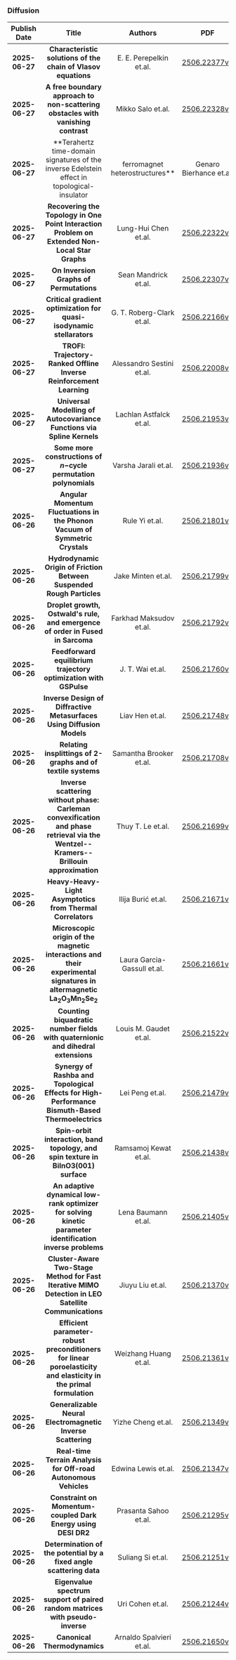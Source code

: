 
### Diffusion
|Publish Date|Title|Authors|PDF|Code|
| :---: | :---: | :---: | :---: | :---: |
|**2025-06-27**|**Characteristic solutions of the chain of Vlasov equations**|E. E. Perepelkin et.al.|[2506.22377v1](http://arxiv.org/abs/2506.22377v1)|null|
|**2025-06-27**|**A free boundary approach to non-scattering obstacles with vanishing contrast**|Mikko Salo et.al.|[2506.22328v1](http://arxiv.org/abs/2506.22328v1)|null|
|**2025-06-27**|**Terahertz time-domain signatures of the inverse Edelstein effect in topological-insulator|ferromagnet heterostructures**|Genaro Bierhance et.al.|[2506.22327v1](http://arxiv.org/abs/2506.22327v1)|null|
|**2025-06-27**|**Recovering the Topology in One Point Interaction Problem on Extended Non-Local Star Graphs**|Lung-Hui Chen et.al.|[2506.22322v1](http://arxiv.org/abs/2506.22322v1)|null|
|**2025-06-27**|**On Inversion Graphs of Permutations**|Sean Mandrick et.al.|[2506.22307v1](http://arxiv.org/abs/2506.22307v1)|null|
|**2025-06-27**|**Critical gradient optimization for quasi-isodynamic stellarators**|G. T. Roberg-Clark et.al.|[2506.22166v1](http://arxiv.org/abs/2506.22166v1)|null|
|**2025-06-27**|**TROFI: Trajectory-Ranked Offline Inverse Reinforcement Learning**|Alessandro Sestini et.al.|[2506.22008v1](http://arxiv.org/abs/2506.22008v1)|null|
|**2025-06-27**|**Universal Modelling of Autocovariance Functions via Spline Kernels**|Lachlan Astfalck et.al.|[2506.21953v1](http://arxiv.org/abs/2506.21953v1)|null|
|**2025-06-27**|**Some more constructions of $n-$cycle permutation polynomials**|Varsha Jarali et.al.|[2506.21936v1](http://arxiv.org/abs/2506.21936v1)|null|
|**2025-06-26**|**Angular Momentum Fluctuations in the Phonon Vacuum of Symmetric Crystals**|Rule Yi et.al.|[2506.21801v1](http://arxiv.org/abs/2506.21801v1)|null|
|**2025-06-26**|**Hydrodynamic Origin of Friction Between Suspended Rough Particles**|Jake Minten et.al.|[2506.21799v1](http://arxiv.org/abs/2506.21799v1)|null|
|**2025-06-26**|**Droplet growth, Ostwald's rule, and emergence of order in Fused in Sarcoma**|Farkhad Maksudov et.al.|[2506.21792v1](http://arxiv.org/abs/2506.21792v1)|null|
|**2025-06-26**|**Feedforward equilibrium trajectory optimization with GSPulse**|J. T. Wai et.al.|[2506.21760v1](http://arxiv.org/abs/2506.21760v1)|null|
|**2025-06-26**|**Inverse Design of Diffractive Metasurfaces Using Diffusion Models**|Liav Hen et.al.|[2506.21748v1](http://arxiv.org/abs/2506.21748v1)|null|
|**2025-06-26**|**Relating insplittings of 2-graphs and of textile systems**|Samantha Brooker et.al.|[2506.21708v1](http://arxiv.org/abs/2506.21708v1)|null|
|**2025-06-26**|**Inverse scattering without phase: Carleman convexification and phase retrieval via the Wentzel--Kramers--Brillouin approximation**|Thuy T. Le et.al.|[2506.21699v1](http://arxiv.org/abs/2506.21699v1)|null|
|**2025-06-26**|**Heavy-Heavy-Light Asymptotics from Thermal Correlators**|Ilija Burić et.al.|[2506.21671v1](http://arxiv.org/abs/2506.21671v1)|null|
|**2025-06-26**|**Microscopic origin of the magnetic interactions and their experimental signatures in altermagnetic La$_2$O$_3$Mn$_2$Se$_2$**|Laura Garcia-Gassull et.al.|[2506.21661v1](http://arxiv.org/abs/2506.21661v1)|null|
|**2025-06-26**|**Counting biquadratic number fields with quaternionic and dihedral extensions**|Louis M. Gaudet et.al.|[2506.21522v1](http://arxiv.org/abs/2506.21522v1)|null|
|**2025-06-26**|**Synergy of Rashba and Topological Effects for High-Performance Bismuth-Based Thermoelectrics**|Lei Peng et.al.|[2506.21479v1](http://arxiv.org/abs/2506.21479v1)|null|
|**2025-06-26**|**Spin-orbit interaction, band topology, and spin texture in BiInO3(001) surface**|Ramsamoj Kewat et.al.|[2506.21438v1](http://arxiv.org/abs/2506.21438v1)|null|
|**2025-06-26**|**An adaptive dynamical low-rank optimizer for solving kinetic parameter identification inverse problems**|Lena Baumann et.al.|[2506.21405v1](http://arxiv.org/abs/2506.21405v1)|null|
|**2025-06-26**|**Cluster-Aware Two-Stage Method for Fast Iterative MIMO Detection in LEO Satellite Communications**|Jiuyu Liu et.al.|[2506.21370v1](http://arxiv.org/abs/2506.21370v1)|null|
|**2025-06-26**|**Efficient parameter-robust preconditioners for linear poroelasticity and elasticity in the primal formulation**|Weizhang Huang et.al.|[2506.21361v1](http://arxiv.org/abs/2506.21361v1)|null|
|**2025-06-26**|**Generalizable Neural Electromagnetic Inverse Scattering**|Yizhe Cheng et.al.|[2506.21349v1](http://arxiv.org/abs/2506.21349v1)|null|
|**2025-06-26**|**Real-time Terrain Analysis for Off-road Autonomous Vehicles**|Edwina Lewis et.al.|[2506.21347v1](http://arxiv.org/abs/2506.21347v1)|null|
|**2025-06-26**|**Constraint on Momentum-coupled Dark Energy using DESI DR2**|Prasanta Sahoo et.al.|[2506.21295v1](http://arxiv.org/abs/2506.21295v1)|null|
|**2025-06-26**|**Determination of the potential by a fixed angle scattering data**|Suliang Si et.al.|[2506.21251v1](http://arxiv.org/abs/2506.21251v1)|null|
|**2025-06-26**|**Eigenvalue spectrum support of paired random matrices with pseudo-inverse**|Uri Cohen et.al.|[2506.21244v1](http://arxiv.org/abs/2506.21244v1)|null|
|**2025-06-26**|**Canonical Thermodynamics**|Arnaldo Spalvieri et.al.|[2506.21650v1](http://arxiv.org/abs/2506.21650v1)|null|

